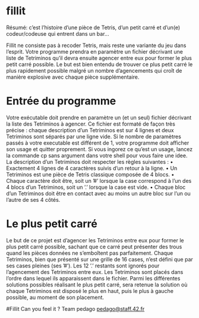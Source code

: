 # fillit

Résumé: c’est l’histoire d’une pièce de Tetris, d’un petit carré et d’un(e)
codeur/codeuse qui entrent dans un bar...


Fillit ne consiste pas à recoder Tetris, mais reste une variante du jeu dans l’esprit.
Votre programme prendra en paramètre un fichier décrivant une liste de Tetriminos
qu’il devra ensuite agencer entre eux pour former le plus petit carré possible. Le but est
bien entendu de trouver ce plus petit carré le plus rapidement possible malgré un nombre
d’agencements qui croît de manière explosive avec chaque pièce supplémentaire.


# Entrée du programme

Votre exécutable doit prendre en paramètre un (et un seul) fichier décrivant la liste
des Tetriminos à agencer. Ce fichier est formaté de façon très précise : chaque description
d’un Tetriminos est sur 4 lignes et deux Tetriminos sont séparés par une ligne vide.
Si le nombre de paramètres passés à votre executable est différent de 1, votre programme
doit afficher son usage et quitter proprement. Si vous ingorez ce qu’est un usage,
lancez la commande cp sans argument dans votre shell pour vous faire une idee.
La description d’un Tetriminos doit respecter les règles suivantes :
• Exactement 4 lignes de 4 caractères suivis d’un retour à la ligne.
• Un Tetriminos est une pièce de Tetris classique composée de 4 blocs.
• Chaque caractère doit être, soit un ’#’ lorsque la case correspond à l’un des 4
blocs d’un Tetriminos, soit un ’.’ lorsque la case est vide.
• Chaque bloc d’un Tetriminos doit être en contact avec au moins un autre bloc
sur l’un ou l’autre de ses 4 côtés.


# Le plus petit carré

Le but de ce projet est d’agencer les Tetriminos entre eux pour former le plus petit
carré possible, sachant que ce carré peut présenter des trous quand les pièces données ne
s’emboîtent pas parfaitement.
Chaque Tetriminos, bien que présenté sur une grille de 16 cases, n’est défini que
par ses cases pleines (ses ’#’). Les 12 ’.’ restants sont ignorés pour l’agencement des
Tetriminos entre eux.
Les Tetriminos sont placés dans l’ordre dans lequel ils apparaissent dans le fichier.
Parmi les différentes solutions possibles réalisant le plus petit carré, sera retenue la solution
où chaque Tetriminos est disposé le plus en haut, puis le plus à gauche possible, au
moment de son placement.



#Fillit
Can you feel it ?
Team pedago pedago@staff.42.fr
